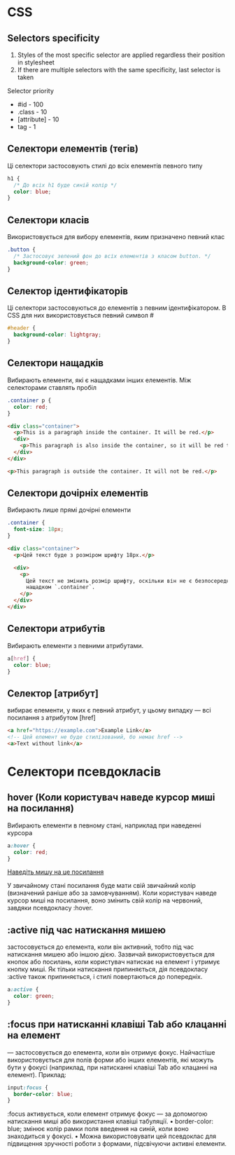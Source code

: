 # CSS

## Selectors specificity

1. Styles of the most specific selector are applied regardless their position in stylesheet
2. If there are multiple selectors with the same specificity, last selector is taken

Selector priority

- #id - 100
- .class - 10
- [attribute] - 10
- tag - 1

## Селектори елементів (тегів)

Ці селектори застосовують стилі до всіх елементів певного типу

```css
h1 {
  /* До всіх h1 буде синій колір */
  color: blue;
}
```

## Селектори класів

Використовується для вибору елементів, яким призначено певний клас

```css
.button {
  /* Застосовує зелений фон до всіх елементів з класом button. */
  background-color: green;
}
```

## Селектор ідентифікаторів

Ці селектори застосовуються до елементів з певним ідентифікатором. В CSS для них використовується певний символ #

```css
#header {
  background-color: lightgray;
}
```

## Селектори нащадків

Вибирають елементи, які є нащадками інших елементів. Між селекторами ставлять пробіл

```css
.container p {
  color: red;
}
```

```html
<div class="container">
  <p>This is a paragraph inside the container. It will be red.</p>
  <div>
    <p>This paragraph is also inside the container, so it will be red too.</p>
  </div>
</div>

<p>This paragraph is outside the container. It will not be red.</p>
```

## Селектори дочірніх елементів

Вибирають лише прямі дочірні елементи

```css
.container {
  font-size: 18px;
}
```

```html
<div class="container">
  <p>Цей текст буде з розміром шрифту 18px.</p>

  <div>
    <p>
      Цей текст не змінить розмір шрифту, оскільки він не є безпосереднім
      нащадком `.container`.
    </p>
  </div>
</div>
```

## Селектори атрибутів

Вибирають елементи з певними атрибутами.

```css
a[href] {
  color: blue;
}
```

## Селектор [атрибут]

вибирає елементи, у яких є певний атрибут, у цьому випадку — всі посилання з атрибутом [href]

```html
<a href="https://example.com">Example Link</a>
<!-- Цей елемент не буде стилізований, бо немає href -->
<a>Text without link</a>
```

# Селектори псевдокласів

## hover (Коли користувач наведе курсор миші на посилання)

Вибирають елементи в певному стані, наприклад при наведенні курсора

```css
a:hover {
  color: red;
}
```

<a href="https://example.com">Наведіть мишу на це посилання</a>

У звичайному стані посилання буде мати свій звичайний колір (визначений раніше або за замовчуванням). Коли користувач наведе курсор миші на посилання, воно змінить свій колір на червоний, завдяки псевдокласу :hover.

## :active під час натискання мишею

застосовується до елемента, коли він активний, тобто під час натискання мишею або іншою дією.
Зазвичай використовується для кнопок або посилань, коли користувач натискає на елемент і утримує кнопку миші.
Як тільки натискання припиняється, дія псевдокласу :active також припиняється, і стилі повертаються до попередніх.

```css
a:active {
  color: green;
}
```

## :focus при натисканні клавіші Tab або клацанні на елемент

— застосовується до елемента, коли він отримує фокус. Найчастіше використовується для полів форми або інших елементів, які можуть бути у фокусі (наприклад, при натисканні клавіші Tab або клацанні на елемент).
Приклад:

```css
input:focus {
  border-color: blue;
}
```

:focus активується, коли елемент отримує фокус — за допомогою натискання миші або використання клавіші табуляції.
• border-color: blue; змінює колір рамки поля введення на синій, коли воно знаходиться у фокусі.
• Можна використовувати цей псевдоклас для підвищення зручності роботи з формами, підсвічуючи активні елементи.
